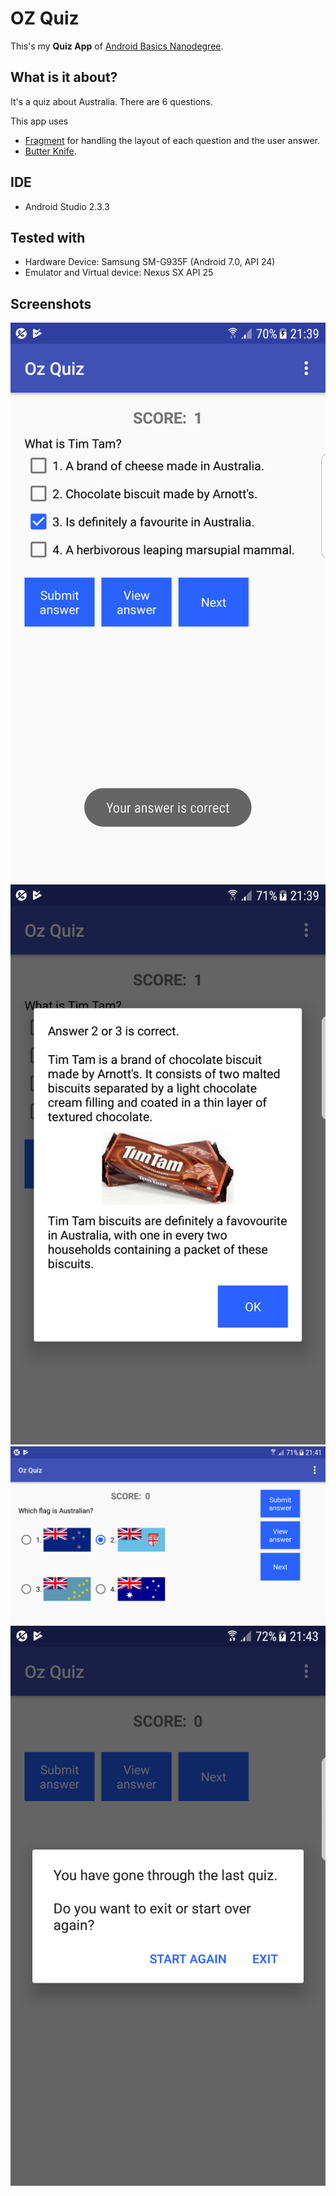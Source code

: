 # OZ Quiz
This's my **Quiz App** of [Android Basics Nanodegree](https://www.udacity.com/course/android-basics-nanodegree-by-google--nd803).

## What is it about?
It's a quiz about Australia. There are 6 questions.

This app uses
* [Fragment](https://developer.android.com/training/basics/fragments/index.html) for handling the layout of each question and the user answer.
* [Butter Knife](http://jakewharton.github.io/butterknife/).

## IDE
* Android Studio 2.3.3

## Tested with
* Hardware Device: Samsung SM-G935F (Android 7.0, API 24)
* Emulator and Virtual device: Nexus SX API 25

## Screenshots
<img src="https://raw.githubusercontent.com/PackHg/ABND-OzQuiz/master/screenshots/screen01.png">
<img src="https://raw.githubusercontent.com/PackHg/ABND-OzQuiz/master/screenshots/screen02.png">
<img src="https://raw.githubusercontent.com/PackHg/ABND-OzQuiz/master/screenshots/screen03.png">
<img src="https://raw.githubusercontent.com/PackHg/ABND-OzQuiz/master/screenshots/screen04.png"> 
